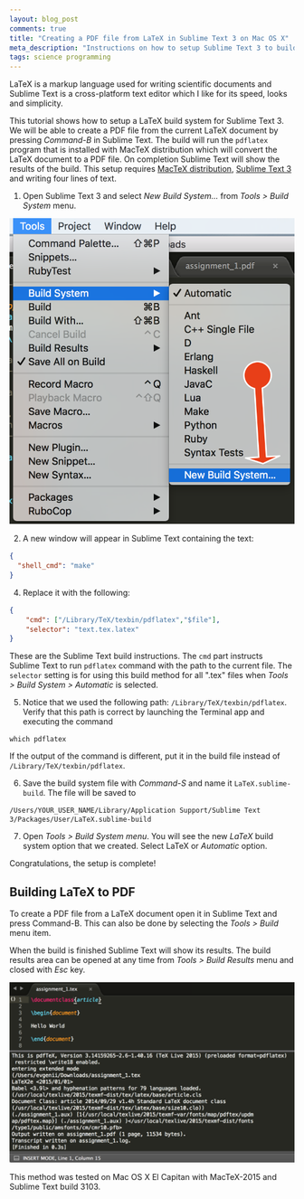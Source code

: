 ```yaml
---
layout: blog_post
comments: true
title: "Creating a PDF file from LaTeX in Sublime Text 3 on Mac OS X"
meta_description: "Instructions on how to setup Sublime Text 3 to build PDF from a LaTeX document."
tags: science programming
---
```


LaTeX is a markup language used for writing scientific documents and Sublime Text is a cross-platform text editor which I like for its speed, looks and simplicity.

This tutorial shows how to setup a LaTeX build system for Sublime Text 3. We will be able to create a PDF file from the current LaTeX document by pressing *Command-B* in Sublime Text. The build will run the `pdflatex` program that is installed with MacTeX distribution which will convert the LaTeX document to a PDF file. On completion Sublime Text will show the results of the build.
This setup requires [MacTeX distribution](http://www.tug.org/mactex/), [Sublime Text 3](https://www.sublimetext.com/3) and writing four lines of text.



1) Open Sublime Text 3 and select *New Build System...* from *Tools > Build System* menu.

<div class='isTextCentered'>
  <img src='/image/blog/2016-03-30-creating-pdf-from-latex-sublime-text-3/010_create_new_build_system.png' alt='Create new LaTeX build system' class='isMax400PxWide hasBorderShade90'>
</div>

2) A new window will appear in Sublime Text containing the text:

```JSON
{
  "shell_cmd": "make"
}
```

4) Replace it with the following:

```JSON
{
    "cmd": ["/Library/TeX/texbin/pdflatex","$file"],
    "selector": "text.tex.latex"
}
```

These are the Sublime Text build instructions. The `cmd` part instructs Sublime Text to run `pdflatex` command with the path to the current file. The `selector` setting is for using this build method for all ".tex" files when *Tools > Build System > Automatic* is selected.

5) Notice that we used the following path: `/Library/TeX/texbin/pdflatex`. Verify that this path is correct by launching the Terminal app and executing the command

```
which pdflatex
```

If the output of the command is different, put it in the build file instead of `/Library/TeX/texbin/pdflatex`.

6) Save the build system file with *Command-S* and name it `LaTeX.sublime-build`. The file will be saved to

```
/Users/YOUR_USER_NAME/Library/Application Support/Sublime Text 3/Packages/User/LaTeX.sublime-build
```

7) Open *Tools > Build System menu*. You will see the new *LaTeX* build system option that we created. Select LaTeX or *Automatic* option.

Congratulations, the setup is complete!


## Building LaTeX to PDF

To create a PDF file from a LaTeX document open it in Sublime Text and press Command-B. This can also be done by selecting the *Tools > Build* menu item.

When the build is finished Sublime Text will show its results. The build results area can be opened at any time from *Tools > Build Results* menu and closed with *Esc* key.

<div class='isTextCentered'>
  <img src='/image/blog/2016-03-30-creating-pdf-from-latex-sublime-text-3/020_latex_build_results_sublime_text.png' alt='LaTeX build results in Sublime Text' class='isMax100PercentWide hasBorderShade90'>
</div>

This method was tested on Mac OS X El Capitan with MacTeX-2015 and Sublime Text build 3103.







